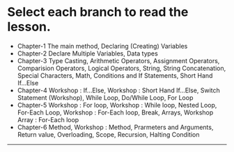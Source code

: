 # Select each branch to read the lesson.

* Chapter-1  The main method, Declaring (Creating) Variables 
* Chapter-2  Declare Multiple Variables, Data types 
* Chapter-3  Type Casting, Arithmetic Operators, Assignment Operators, Comparision Operators, Logical Operators, String, String Concatenation, Special Characters, Math, Conditions and If Statements, Short Hand If...Else 
* Chapter-4  Workshop : If...Else, Workshop : Short Hand If...Else, Switch Statement (Workshop), While Loop, Do/While Loop, For Loop 
* Chapter-5  Workshop : For loop, Workshop : While loop, Nested Loop, For-Each Loop, Workshop : For-Each loop, Break, Arrays, Workshop Array : For-Each loop 
* Chapter-6  Method, Workshop : Method, Prarmeters and Arguments, Return value, Overloading, Scope, Recursion, Halting Condition 
---
